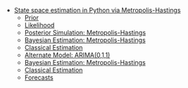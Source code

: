 -   [State space estimation in Python via
    Metropolis-Hastings](#state-space-estimation-in-python-via-metropolis-hastings)
    -   [Prior](#prior)
    -   [Likelihood](#likelihood)
    -   [Posterior Simulation:
        Metropolis-Hastings](#posterior-simulation-metropolis-hastings)
    -   [Bayesian Estimation:
        Metropolis-Hastings](#bayesian-estimation-metropolis-hastings)
    -   [Classical Estimation](#classical-estimation)
    -   [Alternate Model: ARIMA(0,1,1)](#alternate-model-arima011)
    -   [Bayesian Estimation:
        Metropolis-Hastings](#bayesian-estimation-metropolis-hastings-1)
    -   [Classical Estimation](#classical-estimation-1)
    -   [Forecasts](#forecasts)
